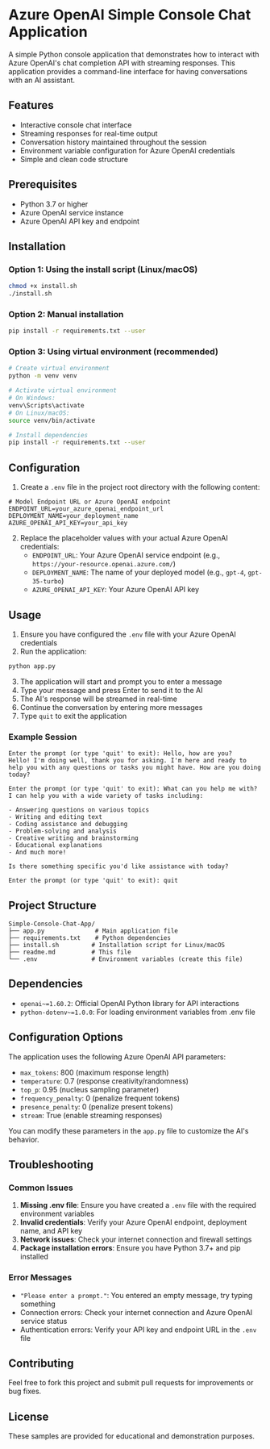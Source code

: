 # Azure OpenAI Simple Console Chat Application

A simple Python console application that demonstrates how to interact with Azure OpenAI's chat completion API with streaming responses. This application provides a command-line interface for having conversations with an AI assistant.

## Features

- Interactive console chat interface
- Streaming responses for real-time output
- Conversation history maintained throughout the session
- Environment variable configuration for Azure OpenAI credentials
- Simple and clean code structure

## Prerequisites

- Python 3.7 or higher
- Azure OpenAI service instance
- Azure OpenAI API key and endpoint

## Installation

### Option 1: Using the install script (Linux/macOS)
```bash
chmod +x install.sh
./install.sh
```

### Option 2: Manual installation
```bash
pip install -r requirements.txt --user
```

### Option 3: Using virtual environment (recommended)
```bash
# Create virtual environment
python -m venv venv

# Activate virtual environment
# On Windows:
venv\Scripts\activate
# On Linux/macOS:
source venv/bin/activate

# Install dependencies
pip install -r requirements.txt --user
```

## Configuration

1. Create a `.env` file in the project root directory with the following content:

```env
# Model Endpoint URL or Azure OpenAI endpoint
ENDPOINT_URL=your_azure_openai_endpoint_url
DEPLOYMENT_NAME=your_deployment_name
AZURE_OPENAI_API_KEY=your_api_key
```

2. Replace the placeholder values with your actual Azure OpenAI credentials:
   - `ENDPOINT_URL`: Your Azure OpenAI service endpoint (e.g., `https://your-resource.openai.azure.com/`)
   - `DEPLOYMENT_NAME`: The name of your deployed model (e.g., `gpt-4`, `gpt-35-turbo`)
   - `AZURE_OPENAI_API_KEY`: Your Azure OpenAI API key

## Usage

1. Ensure you have configured the `.env` file with your Azure OpenAI credentials
2. Run the application:

```bash
python app.py
```

3. The application will start and prompt you to enter a message
4. Type your message and press Enter to send it to the AI
5. The AI's response will be streamed in real-time
6. Continue the conversation by entering more messages
7. Type `quit` to exit the application

### Example Session

```
Enter the prompt (or type 'quit' to exit): Hello, how are you?
Hello! I'm doing well, thank you for asking. I'm here and ready to help you with any questions or tasks you might have. How are you doing today?

Enter the prompt (or type 'quit' to exit): What can you help me with?
I can help you with a wide variety of tasks including:

- Answering questions on various topics
- Writing and editing text
- Coding assistance and debugging
- Problem-solving and analysis
- Creative writing and brainstorming
- Educational explanations
- And much more!

Is there something specific you'd like assistance with today?

Enter the prompt (or type 'quit' to exit): quit
```

## Project Structure

```
Simple-Console-Chat-App/
├── app.py              # Main application file
├── requirements.txt    # Python dependencies
├── install.sh         # Installation script for Linux/macOS
├── readme.md          # This file
└── .env               # Environment variables (create this file)
```

## Dependencies

- `openai~=1.60.2`: Official OpenAI Python library for API interactions
- `python-dotenv~=1.0.0`: For loading environment variables from .env file

## Configuration Options

The application uses the following Azure OpenAI API parameters:

- `max_tokens`: 800 (maximum response length)
- `temperature`: 0.7 (response creativity/randomness)
- `top_p`: 0.95 (nucleus sampling parameter)
- `frequency_penalty`: 0 (penalize frequent tokens)
- `presence_penalty`: 0 (penalize present tokens)
- `stream`: True (enable streaming responses)

You can modify these parameters in the `app.py` file to customize the AI's behavior.

## Troubleshooting

### Common Issues

1. **Missing .env file**: Ensure you have created a `.env` file with the required environment variables
2. **Invalid credentials**: Verify your Azure OpenAI endpoint, deployment name, and API key
3. **Network issues**: Check your internet connection and firewall settings
4. **Package installation errors**: Ensure you have Python 3.7+ and pip installed

### Error Messages

- `"Please enter a prompt."`: You entered an empty message, try typing something
- Connection errors: Check your internet connection and Azure OpenAI service status
- Authentication errors: Verify your API key and endpoint URL in the `.env` file

## Contributing

Feel free to fork this project and submit pull requests for improvements or bug fixes.

## License

These samples are provided for educational and demonstration purposes.